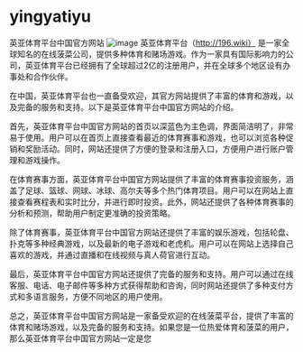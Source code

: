 # yingyatiyu
英亚体育平台中国官方网站
![image](https://user-images.githubusercontent.com/132263395/235820636-92fb73e1-8a04-42e4-9523-9a84a40af503.png)
英亚体育平台（http://196.wiki）
是一家全球知名的在线菠菜公司，提供多种体育和赌场游戏。作为一家具有国际影响力的公司，英亚体育平台已经拥有了全球超过2亿的注册用户，并在全球多个地区设有办事处和合作伙伴。

在中国，英亚体育平台也一直备受欢迎，其官方网站提供了丰富的体育和游戏，以及完备的服务和支持。以下是英亚体育平台中国官方网站的介绍。

首先，英亚体育平台中国官方网站的首页以深蓝色为主色调，界面简洁明了，非常易于使用。用户可以在首页上直接查看最近的体育赛事和游戏，也可以浏览各种促销和奖励活动。同时，网站还提供了方便的登录和注册入口，方便用户进行账户管理和游戏操作。

在体育赛事方面，英亚体育平台中国官方网站提供了丰富的体育赛事投资服务，涵盖了足球、篮球、网球、冰球、高尔夫等多个热门体育项目。用户可以在网站上直接查看赛程表和实时比分，并进行即时投资。此外，网站还提供了各种体育赛事的分析和预测，帮助用户制定更准确的投资策略。

除了体育赛事，英亚体育平台中国官方网站还提供了丰富的娱乐游戏，包括轮盘、扑克等多种经典游戏，以及最新的电子游戏和老虎机。用户可以在网站上选择自己喜欢的游戏，并通过直播和在线视频与真人荷官进行互动。

最后，英亚体育平台中国官方网站还提供了完备的服务和支持。用户可以通过在线客服、电话、电子邮件等多种方式获得帮助和咨询，同时网站还提供了多种支付方式和多语言服务，方便不同地区的用户使用。

总之，英亚体育平台中国官方网站是一家备受欢迎的在线菠菜平台，提供了丰富的体育和赌场游戏，以及完备的服务和支持。如果您是一位热爱体育和菠菜的用户，那么英亚体育平台中国官方网站一定是您
